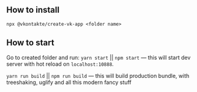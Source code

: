## How to install

`npx @vkontakte/create-vk-app <folder name>`

## How to start

Go to created folder and run:
`yarn start` || `npm start` — this will start dev server with hot reload on `localhost:10888`.

`yarn run build` || `npm run build` — this will build production bundle, with treeshaking,
 uglify and all this modern fancy stuff